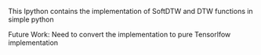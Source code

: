 This Ipython contains the implementation of SoftDTW and DTW functions in simple python

Future Work:
Need to convert the implementation to pure Tensorlfow implementation
